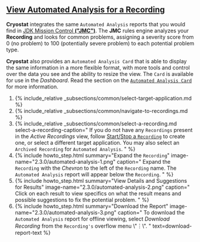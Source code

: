 ## [View Automated Analysis for a Recording](#view-automated-analysis-for-a-recording)
**Cryostat** integrates the same `Automated Analysis` reports that you would
find in [JDK Mission Control **("JMC")**](https://github.com/openjdk/jmc). The
**JMC** rules engine analyzes your **Recording** and looks for common problems,
assigning a severity score from 0 (no problem) to 100 (potentially
severe problem) to each potential problem type.

**Cryostat** also provides an `Automated Analysis Card` that is able to display
the same information in a more flexible format, with more tools and control
over the data you see and the ability to resize the view. The `Card` is available
for use in the *Dashboard*. Read the section on the
[`Automated Analysis Card`](#automated-analysis-card) for more information.

<ol>
  <li>
    {% include_relative _subsections/common/select-target-application.md %}
  </li>
  <li>
    {% include_relative _subsections/common/navigate-to-recordings.md %}
  </li>
  <li>
    {% include_relative _subsections/common/select-a-recording.md
      select-a-recording-caption="
        If you do not have any <code>Recordings</code> present in the <i>Active Recordings</i>
        view, follow
        <a href='#startstop-a-recording'>Start/Stop a <code>Recording</code></a>
        to create one, or select a different target application.
        You may also select an <code>Archived Recording</code> for <code>Automated Analysis</code>.
      "
    %}
  </li>
  <li>
    {% include howto_step.html
      summary="Expand the <code>Recording</code>"
      image-name="2.3.0/automated-analysis-1.png"
      caption="
        Expand the <code>Recording</code> with the <i>Chevron</i> to the left of the <code>Recording</code>
        name. The <code>Automated Analysis</code> report will appear below the <code>Recording</code>.
      "
    %}
  </li>
  <li>
    {% include howto_step.html
      summary="View Details and Suggestions for Results"
      image-name="2.3.0/automated-analysis-2.png"
      caption="
        Click on each result to view
        specifics on what the result means and possible suggestions to fix
        the potential problem.
      "
    %}
  </li>
  <li>
    {% include howto_step.html
      summary="Download the Report"
      image-name="2.3.0/automated-analysis-3.png"
      caption="
        To download the <code>Automated Analysis</code> report for offline viewing,
        select <i>Download Recording</i> from the <code>Recording's</code> overflow
        menu \"&#65049;\".
      "
      text=download-report-text
    %}
  </li>
</ol>
